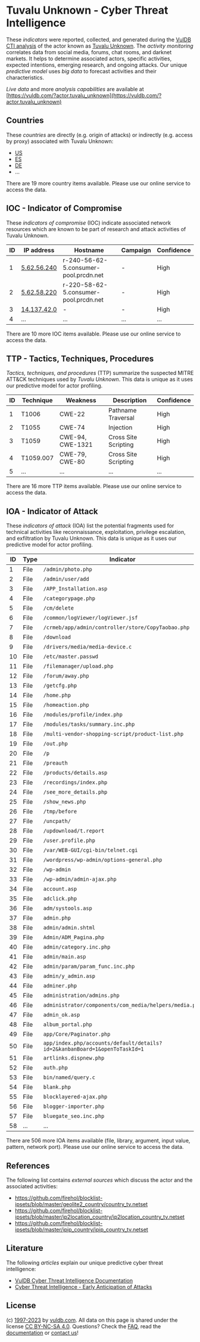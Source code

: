 # Tuvalu Unknown - Cyber Threat Intelligence

These _indicators_ were reported, collected, and generated during the [VulDB CTI analysis](https://vuldb.com/?kb.cti) of the actor known as [Tuvalu Unknown](https://vuldb.com/?actor.tuvalu_unknown). The _activity monitoring_ correlates data from social media, forums, chat rooms, and darknet markets. It helps to determine associated actors, specific activities, expected intentions, emerging research, and ongoing attacks. Our unique _predictive model_ uses _big data_ to forecast activities and their characteristics.

_Live data_ and more _analysis capabilities_ are available at [https://vuldb.com/?actor.tuvalu_unknown](https://vuldb.com/?actor.tuvalu_unknown)

## Countries

These _countries_ are directly (e.g. origin of attacks) or indirectly (e.g. access by proxy) associated with Tuvalu Unknown:

* [US](https://vuldb.com/?country.us)
* [ES](https://vuldb.com/?country.es)
* [DE](https://vuldb.com/?country.de)
* ...

There are 19 more country items available. Please use our online service to access the data.

## IOC - Indicator of Compromise

These _indicators of compromise_ (IOC) indicate associated network resources which are known to be part of research and attack activities of Tuvalu Unknown.

ID | IP address | Hostname | Campaign | Confidence
-- | ---------- | -------- | -------- | ----------
1 | [5.62.56.240](https://vuldb.com/?ip.5.62.56.240) | r-240-56-62-5.consumer-pool.prcdn.net | - | High
2 | [5.62.58.220](https://vuldb.com/?ip.5.62.58.220) | r-220-58-62-5.consumer-pool.prcdn.net | - | High
3 | [14.137.42.0](https://vuldb.com/?ip.14.137.42.0) | - | - | High
4 | ... | ... | ... | ...

There are 10 more IOC items available. Please use our online service to access the data.

## TTP - Tactics, Techniques, Procedures

_Tactics, techniques, and procedures_ (TTP) summarize the suspected MITRE ATT&CK techniques used by _Tuvalu Unknown_. This data is unique as it uses our predictive model for actor profiling.

ID | Technique | Weakness | Description | Confidence
-- | --------- | -------- | ----------- | ----------
1 | T1006 | CWE-22 | Pathname Traversal | High
2 | T1055 | CWE-74 | Injection | High
3 | T1059 | CWE-94, CWE-1321 | Cross Site Scripting | High
4 | T1059.007 | CWE-79, CWE-80 | Cross Site Scripting | High
5 | ... | ... | ... | ...

There are 16 more TTP items available. Please use our online service to access the data.

## IOA - Indicator of Attack

These _indicators of attack_ (IOA) list the potential fragments used for technical activities like reconnaissance, exploitation, privilege escalation, and exfiltration by Tuvalu Unknown. This data is unique as it uses our predictive model for actor profiling.

ID | Type | Indicator | Confidence
-- | ---- | --------- | ----------
1 | File | `/admin/photo.php` | High
2 | File | `/admin/user/add` | High
3 | File | `/APP_Installation.asp` | High
4 | File | `/categorypage.php` | High
5 | File | `/cm/delete` | Medium
6 | File | `/common/logViewer/logViewer.jsf` | High
7 | File | `/crmeb/app/admin/controller/store/CopyTaobao.php` | High
8 | File | `/download` | Medium
9 | File | `/drivers/media/media-device.c` | High
10 | File | `/etc/master.passwd` | High
11 | File | `/filemanager/upload.php` | High
12 | File | `/forum/away.php` | High
13 | File | `/getcfg.php` | Medium
14 | File | `/home.php` | Medium
15 | File | `/homeaction.php` | High
16 | File | `/modules/profile/index.php` | High
17 | File | `/modules/tasks/summary.inc.php` | High
18 | File | `/multi-vendor-shopping-script/product-list.php` | High
19 | File | `/out.php` | Medium
20 | File | `/p` | Low
21 | File | `/preauth` | Medium
22 | File | `/products/details.asp` | High
23 | File | `/recordings/index.php` | High
24 | File | `/see_more_details.php` | High
25 | File | `/show_news.php` | High
26 | File | `/tmp/before` | Medium
27 | File | `/uncpath/` | Medium
28 | File | `/updownload/t.report` | High
29 | File | `/user.profile.php` | High
30 | File | `/var/WEB-GUI/cgi-bin/telnet.cgi` | High
31 | File | `/wordpress/wp-admin/options-general.php` | High
32 | File | `/wp-admin` | Medium
33 | File | `/wp-admin/admin-ajax.php` | High
34 | File | `account.asp` | Medium
35 | File | `adclick.php` | Medium
36 | File | `adm/systools.asp` | High
37 | File | `admin.php` | Medium
38 | File | `admin/admin.shtml` | High
39 | File | `Admin/ADM_Pagina.php` | High
40 | File | `admin/category.inc.php` | High
41 | File | `admin/main.asp` | High
42 | File | `admin/param/param_func.inc.php` | High
43 | File | `admin/y_admin.asp` | High
44 | File | `adminer.php` | Medium
45 | File | `administration/admins.php` | High
46 | File | `administrator/components/com_media/helpers/media.php` | High
47 | File | `admin_ok.asp` | Medium
48 | File | `album_portal.php` | High
49 | File | `app/Core/Paginator.php` | High
50 | File | `app/index.php/accounts/default/details?id=2&kanbanBoard=1&openToTaskId=1` | High
51 | File | `artlinks.dispnew.php` | High
52 | File | `auth.php` | Medium
53 | File | `bin/named/query.c` | High
54 | File | `blank.php` | Medium
55 | File | `blocklayered-ajax.php` | High
56 | File | `blogger-importer.php` | High
57 | File | `bluegate_seo.inc.php` | High
58 | ... | ... | ...

There are 506 more IOA items available (file, library, argument, input value, pattern, network port). Please use our online service to access the data.

## References

The following list contains _external sources_ which discuss the actor and the associated activities:

* https://github.com/firehol/blocklist-ipsets/blob/master/geolite2_country/country_tv.netset
* https://github.com/firehol/blocklist-ipsets/blob/master/ip2location_country/ip2location_country_tv.netset
* https://github.com/firehol/blocklist-ipsets/blob/master/ipip_country/ipip_country_tv.netset

## Literature

The following _articles_ explain our unique predictive cyber threat intelligence:

* [VulDB Cyber Threat Intelligence Documentation](https://vuldb.com/?kb.cti)
* [Cyber Threat Intelligence - Early Anticipation of Attacks](https://www.scip.ch/en/?labs.20201022)

## License

(c) [1997-2023](https://vuldb.com/?kb.changelog) by [vuldb.com](https://vuldb.com/?kb.about). All data on this page is shared under the license [CC BY-NC-SA 4.0](https://creativecommons.org/licenses/by-nc-sa/4.0/). Questions? Check the [FAQ](https://vuldb.com/?kb.faq), read the [documentation](https://vuldb.com/?kb) or [contact us](https://vuldb.com/?contact)!

